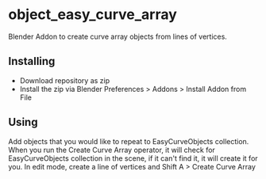 # object_easy_curve_array
Blender Addon to create curve array objects from lines of vertices.


## Installing
* Download repository as zip
* Install the zip via Blender Preferences > Addons > Install Addon from File

## Using
Add objects that you would like to repeat to EasyCurveObjects collection.
When you run the Create Curve Array operator, it will check for EasyCurveObjects collection in the scene, if it can't find it, it will create it for you.
In edit mode, create a line of vertices and Shift A > Create Curve Array

